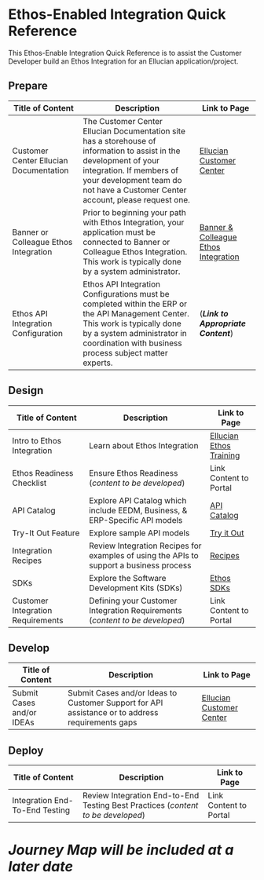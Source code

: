﻿# Ethos-Enabled Integration Quick Reference

This Ethos-Enable Integration Quick Reference is to assist the Customer Developer build an Ethos Integration for an Ellucian application/project. 

## **Prepare**

|Title of Content|    Description    |Link to Page|
|--|--|--|
|Customer Center Ellucian Documentation   | The Customer Center Ellucian Documentation site has a storehouse of information to assist in the development of your integration. If members of your development team do not have a Customer Center account, please request one. | [Ellucian Customer Center](https://www.ellucian.com/customer-center)  | 
|Banner or Colleague Ethos Integration |Prior to beginning your path with Ethos Integration, your application must be connected to Banner or Colleague Ethos Integration. This work is typically done by a system administrator. |[Banner & Colleague Ethos Integration](https://resources.elluciancloud.com/bundle/ethos_integration_acn_configure/page/c_connect_apps.html)|
|Ethos API Integration Configuration |Ethos API Integration Configurations must be completed within the ERP or the API Management Center. This work is typically done by a system administrator in coordination with business process subject matter experts.|(***Link to Appropriate Content***)|


## **Design**
|Title of Content|Description|Link to Page|
|--|--|--|
|Intro to Ethos Integration| Learn about Ethos Integration | [Ellucian Ethos Training](https://www.ellucian.com/solutions/ellucian-training) |
|Ethos Readiness Checklist| Ensure Ethos Readiness (*content to be developed*) | Link Content to Portal | 
|API Catalog | Explore API Catalog which include EEDM, Business, & ERP-Specific API models | [API Catalog](/developer-portal/api-catalog/) |
|Try-It Out Feature | Explore sample API models  | [Try it Out](/developer-portal/try-it-out/) |
|Integration Recipes | Review Integration Recipes for examples of using the APIs to support a business process | [Recipes](/developer-portal/recipes/) |
|SDKs | Explore the Software Development Kits (SDKs) | [Ethos SDKs](/developer-portal/sdk/) |
|Customer Integration Requirements | Defining your Customer Integration Requirements (*content to be developed*) | Link Content to Portal

## **Develop**
|Title of Content|Description|Link to Page|
|--|--|--|
| Submit Cases and/or IDEAs | Submit Cases and/or Ideas to Customer Support for API assistance or to address requirements gaps| [Ellucian Customer Center](https://www.ellucian.com/customer-center) |


## **Deploy**
|Title of Content|Description|Link to Page|
|--|--|--|
| Integration End-To-End Testing | Review Integration End-to-End Testing Best Practices  (*content to be developed*) | Link Content to Portal | 


# ***Journey Map will be included at a later date***
